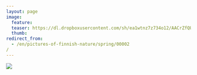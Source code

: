 ```yaml
---
layout: page
image:
  feature:
  teaser: https://dl.dropboxusercontent.com/sh/ea1wtnz7z734o12/AACrZfQUUDUcF1p3ks-C4SsCa/luontokuvat/kev%C3%A4t/IMG_20130511_075119-245px.jpg
  thumb:
redirect_from:
  - /en/pictures-of-finnish-nature/spring/00002/
---
```


[![](https://dl.dropboxusercontent.com/sh/ea1wtnz7z734o12/AACbAOoXrZLURkC557pCOLNYa/luontokuvat/kev%C3%A4t/IMG_20130511_075119-800px.jpg)](https://dl.dropboxusercontent.com/sh/ea1wtnz7z734o12/AACiU9dILD0mmrXckEK1D7oAa/luontokuvat/kev%C3%A4t/IMG_20130511_075119.jpg)
